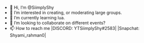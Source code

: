 - 👋 Hi, I’m @SiimplyShy
- 👀 I’m interested in creating, or moderating large groups.
- 🌱 I’m currently learning lua.
- 💞️ I’m looking to collaborate on different events?
- 📫 How to reach me |DISCORD: YTSiimplyShy#2583| |Snapchat: Shyami_rahman0| 

<!---
SiimplyShy/SiimplyShy is a ✨ special ✨ repository because its `README.md` (this file) appears on your GitHub profile.
You can click the Preview link to take a look at your changes.
--->
